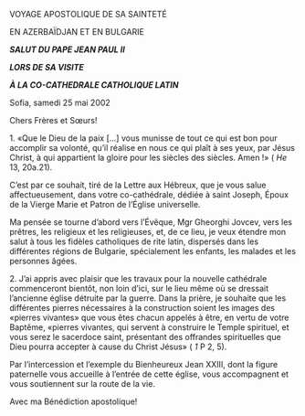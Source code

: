 VOYAGE APOSTOLIQUE DE SA SAINTETÉ

EN AZERBAÏDJAN ET EN BULGARIE

***SALUT DU PAPE JEAN PAUL II***

***LORS DE SA VISITE***

***À LA CO-CATHEDRALE CATHOLIQUE LATIN***

Sofia, samedi 25 mai 2002

Chers Frères et Sœurs!

1\. «Que le Dieu de la paix \[...\] vous munisse de tout ce qui est bon pour accomplir sa volonté, qu’il réalise en nous ce qui plaît à ses yeux, par Jésus Christ, à qui appartient la gloire pour les siècles des siècles. Amen !» ( *He* 13, 20a.21).

C’est par ce souhait, tiré de la Lettre aux Hébreux, que je vous salue affectueusement, dans votre co-cathédrale, dédiée à saint Joseph, Époux de la Vierge Marie et Patron de l’Église universelle.

Ma pensée se tourne d’abord vers l’Évêque, Mgr Gheorghi Jovcev, vers les prêtres, les religieux et les religieuses, et, de ce lieu, je veux étendre mon salut à tous les fidèles catholiques de rite latin, dispersés dans les différentes régions de Bulgarie, spécialement les enfants, les malades et les personnes âgées.

2\. J’ai appris avec plaisir que les travaux pour la nouvelle cathédrale commenceront bientôt, non loin d’ici, sur le lieu même où se dressait l’ancienne église détruite par la guerre. Dans la prière, je souhaite que les différentes pierres nécessaires à la construction soient les images des «pierres vivantes» que vous êtes chacun appelés à être, en vertu de votre Baptême, «pierres vivantes, qui servent à construire le Temple spirituel, et vous serez le sacerdoce saint, présentant des offrandes spirituelles que Dieu pourra accepter à cause du Christ Jésus» ( *1* P 2, 5).

Par l’intercession et l’exemple du Bienheureux Jean XXIII, dont la figure paternelle vous accueille à l’entrée de cette église, vous accompagnent et vous soutiennent sur la route de la vie.

Avec ma Bénédiction apostolique!